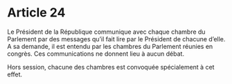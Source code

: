 # Article 24

 Le Président de la République communique avec chaque chambre du Parlement par des messages qu’il fait lire par le Président de chacune d’elle. A sa demande, il est entendu par les chambres du Parlement réunies en congrès. Ces communications ne donnent lieu à aucun débat.

Hors session, chacune des chambres est convoquée
spécialement à cet effet.
